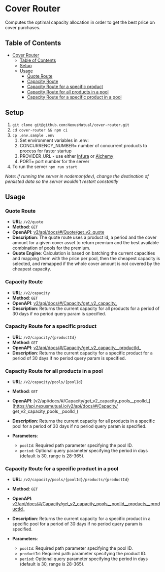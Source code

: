 # Cover Router
Computes the optimal capacity allocation in order to get the best price on cover purchases.

## Table of Contents

- [Cover Router](#cover-router)
  - [Table of Contents](#table-of-contents)
  - [Setup](#setup)
  - [Usage](#usage)
    - [Quote Route](#quote-route)
    - [Capacity Route](#capacity-route)
    - [Capacity Route for a specific product](#capacity-route-for-a-specific-product)
    - [Capacity Route for all products in a pool](#capacity-route-for-all-products-in-a-pool)
    - [Capacity Route for a specific product in a pool](#capacity-route-for-a-specific-product-in-a-pool)

## Setup

1. `git clone git@github.com:NexusMutual/cover-router.git`
2. `cd cover-router && npm ci`
3. `cp .env.sample .env`
    1. Set environment variables in .env:
    2. CONCURRENCY_NUMBER= number of concurrent products to process for faster startup
    3. PROVIDER_URL - use either [Infura](https://www.infura.io/) or [Alchemy](https://www.alchemy.com/)
    4. PORT= port number for the server
4. To run the server `npm run start`

*Note: if running the server in nodemon(dev), change the destination of persisted data so the server wouldn't 
restart constantly*

## Usage

### Quote Route
- **URL**: `/v2/quote`
- **Method**: `GET`
- **OpenAPI**: [v2/api/docs/#/Quote/get_v2_quote](https://api.nexusmutual.io/v2/api/docs/#/Quote/get_v2_quote)
- **Description**: The quote route uses a product id, a period and the cover amount for a given cover asset to return premium and the
best available combination of pools for the premium.
- **Quote Engine**: Calculation is based on batching the current capacities and mapping them with the
  price per pool, then the cheapest capacity is selected, and remapped if the whole cover amount is not covered by the
  cheapest capacity.

### Capacity Route
- **URL**: `/v2/capacity`
- **Method**: `GET`
- **OpenAPI**: [v2/api/docs/#/Capacity/get_v2_capacity_](https://api.nexusmutual.io/v2/api/docs/#/Capacity/get_v2_capacity_)
- **Description**: Returns the current capacity for all products for a period of 30 days if no period query param is specified.

### Capacity Route for a specific product
- **URL**: `/v2/capacity/{productId}`
- **Method**: `GET`
- **OpenAPI**: [v2/api/docs/#/Capacity/get_v2_capacity__productId_](https://api.nexusmutual.io/v2/api/docs/#/Capacity/get_v2_capacity__productId_)
- **Description**: Returns the current capacity for a specific product for a period of 30 days if no period query param is specified.

### Capacity Route for all products in a pool
- **URL**: `/v2/capacity/pools/{poolId}`
- **Method**: `GET`
- **OpenAPI**: [v2/api/docs/#/Capacity/get_v2_capacity_pools__poolId_](https://api.nexusmutual.io/v2/api/docs/#/Capacity/
get_v2_capacity_pools__poolId_)

- **Description**: Returns the current capacity for all products in a specific pool for a period of 30 days if no period query param is specified.
- **Parameters**:
  - `poolId`: Required path parameter specifying the pool ID.
  - `period`: Optional query parameter specifying the period in days (default is 30, range is 28-365).

### Capacity Route for a specific product in a pool
- **URL**: `/v2/capacity/pools/{poolId}/products/{productId}`
- **Method**: `GET`
- **OpenAPI**: [v2/api/docs/#/Capacity/get_v2_capacity_pools__poolId__products__productId_](https://api.nexusmutual.io/v2/api/docs/#/Capacity/get_v2_capacity_pools__poolId__products__productId_)
                
- **Description**: Returns the current capacity for a specific product in a specific pool for a period of 30 days if no period query param is specified.
- **Parameters**:
  - `poolId`: Required path parameter specifying the pool ID.
  - `productId`: Required path parameter specifying the product ID.
  - `period`: Optional query parameter specifying the period in days (default is 30, range is 28-365).
